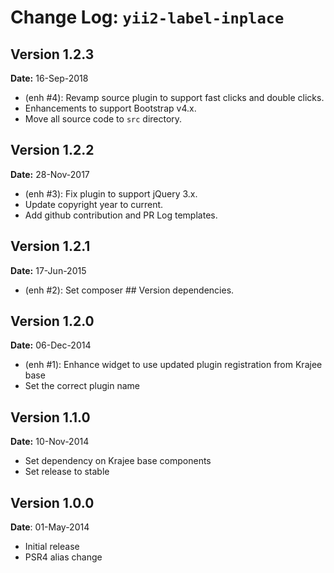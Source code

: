 Change Log: `yii2-label-inplace`
================================

## Version 1.2.3

**Date:** 16-Sep-2018

- (enh #4): Revamp source plugin to support fast clicks and double clicks.
- Enhancements to support Bootstrap v4.x.
- Move all source code to `src` directory.

## Version 1.2.2

**Date:** 28-Nov-2017

- (enh #3): Fix plugin to support jQuery 3.x.
- Update copyright year to current.
- Add github contribution and PR Log templates.

## Version 1.2.1

**Date:** 17-Jun-2015

- (enh #2): Set composer ## Version dependencies.

## Version 1.2.0

**Date:** 06-Dec-2014

- (enh #1): Enhance widget to use updated plugin registration from Krajee base
- Set the correct plugin name

## Version 1.1.0

**Date:** 10-Nov-2014

- Set dependency on Krajee base components
- Set release to stable

## Version 1.0.0

**Date**: 01-May-2014

- Initial release
- PSR4 alias change